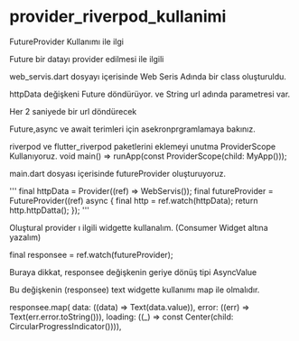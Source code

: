 # provider_riverpod_kullanimi

>>
FutureProvider Kullanımı ile ilgi
>>
Future bir datayı provider edilmesi ile ilgili
>>
web_servis.dart dosyayı içerisinde Web Seris Adında bir class oluşturuldu.
>>
httpData değişkeni Future<String> döndürüyor. ve String url adında parametresi var.
>>
Her 2 saniyede bir url döndürecek
>>
Future,async ve await terimleri için asekronprgramlamaya bakınız.
>>
riverpod ve flutter_riverpod paketlerini eklemeyi unutma
ProviderScope Kullanıyoruz. void main() => runApp(const ProviderScope(child: MyApp()));
>>
main.dart dosyası içerisinde futureProvider oluşturuyoruz.
>>
>>
'''
final httpData = Provider((ref) => WebServis());
final futureProvider = FutureProvider<String>((ref) async {
  final http = ref.watch<WebServis>(httpData);
  return http.httpDatta();
});
'''
>>
>>
Oluştural provider ı ilgili widgette kullanalım. (Consumer Widget altına yazalım)
>>
final responsee = ref.watch(futureProvider);
>>
Buraya dikkat, responsee değişkenin geriye dönüş tipi AsyncValue<String>
>>
Bu değişkenin (responsee) text widgette kullanımı map ile olmalıdır.
>>
responsee.map(
            data: ((data) => Text(data.value)),
            error: ((err) => Text(err.error.toString())),
            loading: ((_) => const Center(child: CircularProgressIndicator()))),
>>

